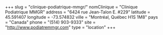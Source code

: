+++
slug = "clinique-podiatrique-mmgr/"
nomClinique = "Clinique Podiatrique MMGR"
address = "6424 rue Jean-Talon E. #229"
latitude = 45.591407
longitude = -73.574832
ville = "Montréal, Québec  H1S 1M8"
pays = "Canada"
phone = "(514) 903-9333"
site = "http://www.podiatremmgr.com"
type = "location"
+++

